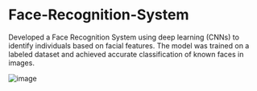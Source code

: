 # Face-Recognition-System
Developed a Face Recognition System using deep learning (CNNs) to identify individuals based on facial features. The model was trained on a labeled dataset and achieved accurate classification of known faces in images.

![image](https://github.com/user-attachments/assets/a2f94253-b987-4911-91ee-58f297d781df)
